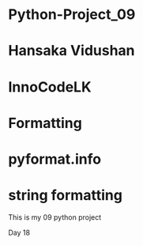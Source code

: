 # Python-Project_09
# Hansaka Vidushan
# InnoCodeLK
# Formatting
# pyformat.info
# string formatting

This is my 09 python project

Day 18

